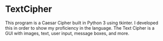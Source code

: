 # TextCipher

This program is a Caesar Cipher built in Python 3 using tkinter.  I developed this in order to show my proficiency in the language.
The Text Cipher is a GUI with images, text, user input, message boxes, and more.
